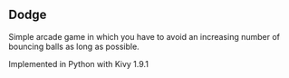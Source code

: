 ## Dodge

Simple arcade game in which you have to avoid an increasing number of bouncing balls as long as possible.

Implemented in Python with Kivy 1.9.1
